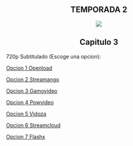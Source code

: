 ## <div align="center">TEMPORADA 2
<div align="center"><img src="https://image.tmdb.org/t/p/w780/srylCl7qShAqDGEl1KY9E1wrDsf.jpg"></div>

## <div align="center">Capitulo 3</center></div>

720p Subtitulado (Escoge una opcion):

<a href="https://openload.co/f/jOEf4QQxFac/">Opcion 1 Openload</a>

<a href="https://streamango.com/f/mdtpqbckmaodpbqd/">Opcion 2 Streamango</a>

<a href="http://gamovideo.com/ydu70byt4aqc">Opcion 3 Gamovideo</a>

<a href="http://powvideo.net/v8wzrkhb17eb">Opcion 4 Powvideo</a>

<a href="https://vidoza.net/xc4kh67n1ux6.html">Opcion 5 Vidoza</a>

<a href="http://streamcloud.eu/8g3x3bjyt0i6">Opcion 6 Streamcloud</a>

<a href="https://www.flashx.tv/1may1js93p1i.html">Opcion 7 Flashx</a>
